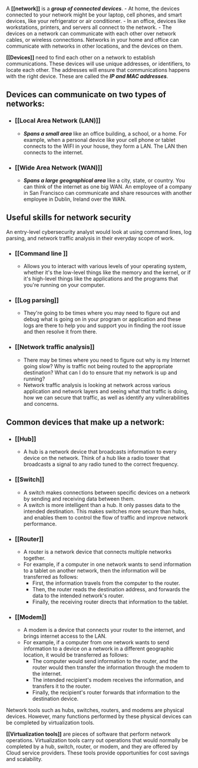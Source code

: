 A **[[network]]** is a ***group of connected devices***. 
	- At home, the devices connected to your network might be your laptop, cell phones, and smart devices, like your refrigerator or air conditioner. 
	- In an office, devices like workstations, printers, and servers all connect to the network. 
	- The devices on a network can communicate with each other over network cables, or wireless connections. Networks in your home and office can communicate with networks in other locations, and the devices on them. 

**[[Devices]]** need to find each other on a network to establish communications. These devices will use unique addresses, or identifiers, to locate each other. The addresses will ensure that communications happens with the right device. These are called the ***IP and MAC addresses***. 

## Devices can communicate on two types of networks:

- ### [[Local Area Network (LAN)]]
	- ***Spans a small area*** like an office building, a school, or a home. For example, when a personal device like your cell phone or tablet connects to the WIFI in your house, they form a LAN. The LAN then connects to the internet. 
- ### [[Wide Area Network (WAN)]] 
	- ***Spans a large geographical area*** like a city, state, or country. You can think of the internet as one big WAN. An employee of a company in San Francisco can communicate and share resources with another employee in Dublin, Ireland over the WAN. 

## Useful skills for network security

An entry-level cybersecurity analyst would look at using command lines, log parsing, and network traffic analysis in their everyday scope of work. 

- ### **[[Command line ]]**
	- Allows you to interact with various levels of your operating system, whether it's the low-level things like the memory and the kernel, or if it's high-level things like the applications and the programs that you're running on your computer. 
- ### **[[Log parsing]]**
	- They're going to be times where you may need to figure out and debug what is going on in your program or application and these logs are there to help you and support you in finding the root issue and then resolve it from there. 
- ### **[[Network traffic analysis]]**
	- There may be times where you need to figure out why is my Internet going slow? Why is traffic not being routed to the appropriate destination? What can I do to ensure that my network is up and running? 
	- Network traffic analysis is looking at network across various application and network layers and seeing what that traffic is doing, how we can secure that traffic, as well as identify any vulnerabilities and concerns. 

## Common devices that make up a network:

- ### **[[Hub]]**
	- A hub is a network device that broadcasts information to every device on the network. Think of a hub like a radio tower that broadcasts a signal to any radio tuned to the correct frequency. 
- ### **[[Switch]]**
	- A switch makes connections between specific devices on a network by sending and receiving data between them. 
	- A switch is more intelligent than a hub. It only passes data to the intended destination. This makes switches more secure than hubs, and enables them to control the flow of traffic and improve network performance. 
- ### **[[Router]]**
	- A router is a network device that connects multiple networks together.
	- For example, if a computer in one network wants to send information to a tablet on another network, then the information will be transferred as follows: 
		- First, the information travels from the computer to the router. 
		- Then, the router reads the destination address, and forwards the data to the intended network's router. 
		- Finally, the receiving router directs that information to the tablet.
- ### **[[Modem]]**
	- A modem is a device that connects your router to the internet, and brings internet access to the LAN.
	- For example, if a computer from one network wants to send information to a device on a network in a different geographic location, it would be transferred as follows: 
		- The computer would send information to the router, and the router would then transfer the information through the modem to the internet. 
		- The intended recipient's modem receives the information, and transfers it to the router. 
		- Finally, the recipient's router forwards that information to the destination device.

Network tools such as hubs, switches, routers, and modems are physical devices. However, many functions performed by these physical devices can be completed by virtualization tools. 

**[[Virtualization tools]]** are pieces of software that perform network operations. Virtualization tools carry out operations that would normally be completed by a hub, switch, router, or modem, and they are offered by Cloud service providers. These tools provide opportunities for cost savings and scalability.